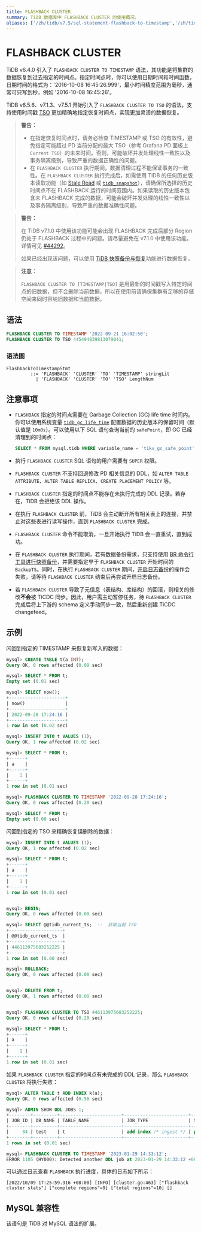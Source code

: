 ```yaml
---
title: FLASHBACK CLUSTER
summary: TiDB 数据库中 FLASHBACK CLUSTER 的使用概况。
aliases: ['/zh/tidb/v7.5/sql-statement-flashback-to-timestamp','/zh/tidb/stable/sql-statement-flashback-to-timestamp']
---
```


# FLASHBACK CLUSTER

TiDB v6.4.0 引入了 `FLASHBACK CLUSTER TO TIMESTAMP` 语法，其功能是将集群的数据恢复到过去指定的时间点。指定时间点时，你可以使用日期时间和时间函数，日期时间的格式为：'2016-10-08 16:45:26.999'，最小时间精度范围为毫秒，通常可只写到秒，例如 '2016-10-08 16:45:26'。

TiDB v6.5.6、v7.1.3、v7.5.1 开始引入了 `FLASHBACK CLUSTER TO TSO` 的语法，支持使用时间戳 [TSO](/tso.md) 更加精确地指定恢复时间点，实现更加灵活的数据恢复。

> **警告：**
>
> - 在指定恢复时间点时，请务必检查 TIMESTAMP 或 TSO 的有效性，避免指定可能超过 PD 当前分配的最大 TSO（参考 Grafana PD 面板上 `Current TSO`）的未来时间。否则，可能破坏并发处理线性一致性以及事务隔离级别，导致严重的数据正确性的问题。
> - 在 `FLASHBACK CLUSTER` 执行期间，数据清理过程不能保证事务的一致性。在 `FLASHBACK CLUSTER` 执行完成后，如需使用 TiDB 的任何历史版本读取功能（如 [Stale Read](/stale-read.md) 或 [`tidb_snapshot`](/read-historical-data.md)），请确保所选择的历史时间点不在 FLASHBACK 运行的时间范围内。如果读取的历史版本包含未 FLASHBACK 完成的数据，可能会破坏并发处理的线性一致性以及事务隔离级别，导致严重的数据准确性问题。

> **警告：**
>
> 在 TiDB v7.1.0 中使用该功能可能会出现 FLASHBACK 完成后部分 Region 仍处于 FLASHBACK 过程中的问题。请尽量避免在 v7.1.0 中使用该功能。详情可见 [#44292](https://github.com/pingcap/tidb/issues/44292)。
>
> 如果已经出现该问题，可以使用 [TiDB 快照备份与恢复](/br/br-snapshot-guide.md)功能进行数据恢复。

> **注意：**
>
> `FLASHBACK CLUSTER TO [TIMESTAMP|TSO]` 是用最新的时间戳写入特定时间点的旧数据，但不会删除当前数据，所以在使用前请确保集群有足够的存储空间来同时容纳旧数据和当前数据。

## 语法

```sql
FLASHBACK CLUSTER TO TIMESTAMP '2022-09-21 16:02:50';
FLASHBACK CLUSTER TO TSO 445494839813079041;
```

### 语法图

```ebnf+diagram
FlashbackToTimestampStmt
         ::= 'FLASHBACK' 'CLUSTER' 'TO' 'TIMESTAMP' stringLit
           | 'FLASHBACK' 'CLUSTER' 'TO' 'TSO' LengthNum
```

## 注意事项

* `FLASHBACK` 指定的时间点需要在 Garbage Collection (GC) life time 时间内。你可以使用系统变量 [`tidb_gc_life_time`](/system-variables.md#tidb_gc_life_time-从-v50-版本开始引入) 配置数据的历史版本的保留时间（默认值是 `10m0s`）。可以使用以下 SQL 语句查询当前的 `safePoint`，即 GC 已经清理到的时间点：

    ```sql
    SELECT * FROM mysql.tidb WHERE variable_name = 'tikv_gc_safe_point';
    ```

* 执行 `FLASHBACK CLUSTER` SQL 语句的用户需要有 `SUPER` 权限。
* `FLASHBACK CLUSTER` 不支持回退修改 PD 相关信息的 DDL，如 `ALTER TABLE ATTRIBUTE`、`ALTER TABLE REPLICA`、`CREATE PLACEMENT POLICY` 等。
* `FLASHBACK CLUSTER` 指定的时间点不能存在未执行完成的 DDL 记录。若存在，TiDB 会拒绝该 DDL 操作。
* 在执行 `FLASHBACK CLUSTER` 前，TiDB 会主动断开所有相关表上的连接，并禁止对这些表进行读写操作，直到 `FLASHBACK CLUSTER` 完成。
* `FLASHBACK CLUSTER` 命令不能取消，一旦开始执行 TiDB 会一直重试，直到成功。
* 在 `FLASHBACK CLUSTER` 执行期间，若有数据备份需求，只支持使用 [BR 命令行工具进行快照备份](/br/br-snapshot-guide.md)，并需要指定早于 `FLASHBACK CLUSTER` 开始时间的 `BackupTS`。同时，在执行 `FLASHBACK CLUSTER` 期间，[开启日志备份](/br/br-pitr-guide.md)的操作会失败，请等待 `FLASHBACK CLUSTER` 结束后再尝试开启日志备份。
* 若 `FLASHBACK CLUSTER` 导致了元信息（表结构、库结构）的回滚，则相关的修改**不会**被 TiCDC 同步。因此，用户需主动暂停任务，待 `FLASHBACK CLUSTER` 完成后将上下游的 schema 定义手动同步一致，然后重新创建 TiCDC changefeed。

## 示例

闪回到指定的 TIMESTAMP 来恢复新写入的数据：

```sql
mysql> CREATE TABLE t(a INT);
Query OK, 0 rows affected (0.09 sec)

mysql> SELECT * FROM t;
Empty set (0.01 sec)

mysql> SELECT now();
+---------------------+
| now()               |
+---------------------+
| 2022-09-28 17:24:16 |
+---------------------+
1 row in set (0.02 sec)

mysql> INSERT INTO t VALUES (1);
Query OK, 1 row affected (0.02 sec)

mysql> SELECT * FROM t;
+------+
| a    |
+------+
|    1 |
+------+
1 row in set (0.01 sec)

mysql> FLASHBACK CLUSTER TO TIMESTAMP '2022-09-28 17:24:16';
Query OK, 0 rows affected (0.20 sec)

mysql> SELECT * FROM t;
Empty set (0.00 sec)
```

闪回到指定的 TSO 来精确恢复误删除的数据：

```sql
mysql> INSERT INTO t VALUES (1);
Query OK, 1 row affected (0.02 sec)

mysql> SELECT * FROM t;
+------+
| a    |
+------+
|    1 |
+------+
1 row in set (0.01 sec)


mysql> BEGIN;
Query OK, 0 rows affected (0.00 sec)

mysql> SELECT @@tidb_current_ts;  --  获取当前 TSO
+--------------------+
| @@tidb_current_ts  |
+--------------------+
| 446113975683252225 |
+--------------------+
1 row in set (0.00 sec)

mysql> ROLLBACK;
Query OK, 0 rows affected (0.00 sec)


mysql> DELETE FROM t;
Query OK, 1 rows affected (0.00 sec)


mysql> FLASHBACK CLUSTER TO TSO 446113975683252225;
Query OK, 0 rows affected (0.20 sec)

mysql> SELECT * FROM t;
+------+
| a    |
+------+
|    1 |
+------+
1 row in set (0.01 sec)
```

如果 `FLASHBACK CLUSTER` 指定的时间点有未完成的 DDL 记录，那么 `FLASHBACK CLUSTER` 将执行失败：

```sql
mysql> ALTER TABLE t ADD INDEX k(a);
Query OK, 0 rows affected (0.56 sec)

mysql> ADMIN SHOW DDL JOBS 1;
+--------+---------+-----------------------+------------------------+--------------+-----------+----------+-----------+---------------------+---------------------+---------------------+--------+
| JOB_ID | DB_NAME | TABLE_NAME            | JOB_TYPE               | SCHEMA_STATE | SCHEMA_ID | TABLE_ID | ROW_COUNT | CREATE_TIME         | START_TIME          | END_TIME            | STATE  |
+--------+---------+-----------------------+------------------------+--------------+-----------+----------+-----------+---------------------+---------------------+---------------------+--------+
|     84 | test    | t                     | add index /* ingest */ | public       |         2 |       82 |         0 | 2023-01-29 14:33:11 | 2023-01-29 14:33:11 | 2023-01-29 14:33:12 | synced |
+--------+---------+-----------------------+------------------------+--------------+-----------+----------+-----------+---------------------+---------------------+---------------------+--------+
1 rows in set (0.01 sec)

mysql> FLASHBACK CLUSTER TO TIMESTAMP '2023-01-29 14:33:12';
ERROR 1105 (HY000): Detected another DDL job at 2023-01-29 14:33:12 +0800 CST, can't do flashback
```

可以通过日志查看 `FLASHBACK` 执行进度，具体的日志如下所示：

```
[2022/10/09 17:25:59.316 +08:00] [INFO] [cluster.go:463] ["flashback cluster stats"] ["complete regions"=9] ["total regions"=10] []
```

## MySQL 兼容性

该语句是 TiDB 对 MySQL 语法的扩展。
